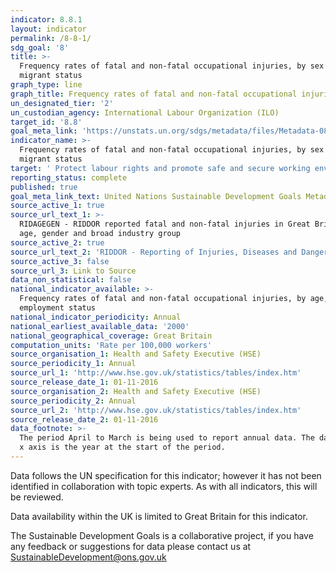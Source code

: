 ```yaml
---
indicator: 8.8.1
layout: indicator
permalink: /8-8-1/
sdg_goal: '8'
title: >-
  Frequency rates of fatal and non-fatal occupational injuries, by sex and
  migrant status
graph_type: line
graph_title: Frequency rates of fatal and non-fatal occupational injuries
un_designated_tier: '2'
un_custodian_agency: International Labour Organization (ILO)
target_id: '8.8'
goal_meta_link: 'https://unstats.un.org/sdgs/metadata/files/Metadata-08-08-01.pdf'
indicator_name: >-
  Frequency rates of fatal and non-fatal occupational injuries, by sex and
  migrant status
target: ' Protect labour rights and promote safe and secure working environments for all workers, including migrant workers, in particular women migrants, and those in precarious employment'
reporting_status: complete
published: true
goal_meta_link_text: United Nations Sustainable Development Goals Metadata (PDF 381 KB)
source_active_1: true
source_url_text_1: >-
  RIDAGEGEN - RIDDOR reported fatal and non-fatal injuries in Great Britain by
  age, gender and broad industry group  
source_active_2: true
source_url_text_2: 'RIDDOR - Reporting of Injuries, Diseases and Dangerous Occurrences Regulations'
source_active_3: false
source_url_3: Link to Source
data_non_statistical: false
national_indicator_available: >-
  Frequency rates of fatal and non-fatal occupational injuries, by age, sex, and
  employment status
national_indicator_periodicity: Annual
national_earliest_available_data: '2000'
national_geographical_coverage: Great Britain
computation_units: 'Rate per 100,000 workers'
source_organisation_1: Health and Safety Executive (HSE)
source_periodicity_1: Annual
source_url_1: 'http://www.hse.gov.uk/statistics/tables/index.htm'
source_release_date_1: 01-11-2016
source_organisation_2: Health and Safety Executive (HSE)
source_periodicity_2: Annual
source_url_2: 'http://www.hse.gov.uk/statistics/tables/index.htm'
source_release_date_2: 01-11-2016
data_footnote: >-
  The period April to March is being used to report annual data. The date on the
  x axis is the year at the start of the period.
---
```

Data follows the UN specification for this indicator; however it has not been identified in collaboration with topic experts. As with all indicators, this will be reviewed. 

Data availability within the UK is limited to Great Britain for this indicator.

The Sustainable Development Goals is a collaborative project, if you have any feedback or suggestions for data please contact us at <SustainableDevelopment@ons.gov.uk>
